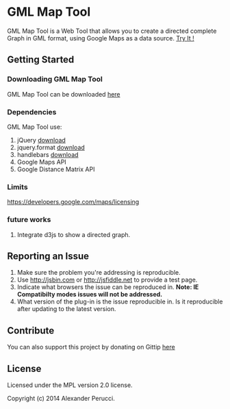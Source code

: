 GML Map Tool
=======================

GML Map Tool is a Web Tool that allows you to create a directed complete Graph in GML format, using Google Maps as a data source. [Try It !](http://alexanderperucci.altervista.org/portfolio-demo/gmlmaptool/index.html)

## Getting Started

### Downloading GML Map Tool

GML Map Tool can be downloaded [here](https://github.com/prednaxela/gmlmaptool/archive/master.zip)

### Dependencies

GML Map Tool use:

 1. jQuery [download](http://jquery.com/) 
 2. jquery.format [download](https://github.com/zachofalltrades/jquery.format)
 3. handlebars [download](http://handlebarsjs.com/) 
 4. Google Maps API
 5. Google Distance Matrix API

### Limits

 https://developers.google.com/maps/licensing
 
### future works

 1. Integrate d3js to show a directed graph.


## Reporting an Issue

1. Make sure the problem you're addressing is reproducible.
2. Use http://jsbin.com or http://jsfiddle.net to provide a test page.
3. Indicate what browsers the issue can be reproduced in. **Note: IE Compatibilty modes issues will not be addressed.**
4. What version of the plug-in is the issue reproducible in. Is it reproducible after updating to the latest version.

## Contribute
You can also support this project by donating on Gittip [here](https://www.gittip.com/prednaxela/)

## License
Licensed under the MPL version 2.0 license.

Copyright (c) 2014 Alexander Perucci.
